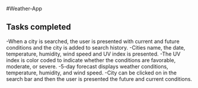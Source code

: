 #Weather-App

## Tasks completed

-When a city is searched, the user is presented with current and future conditions and the city is added to search history.
-Cities name, the date, temperature, humidity, wind speed and UV index is presented.
-The UV index is color coded to indicate whether the conditions are favorable, moderate, or severe.
-5-day forecast displays weather conditions, temperature, humidity, and wind speed.
-City can be clicked on in the search bar and then the user is presented the future and current conditions.
